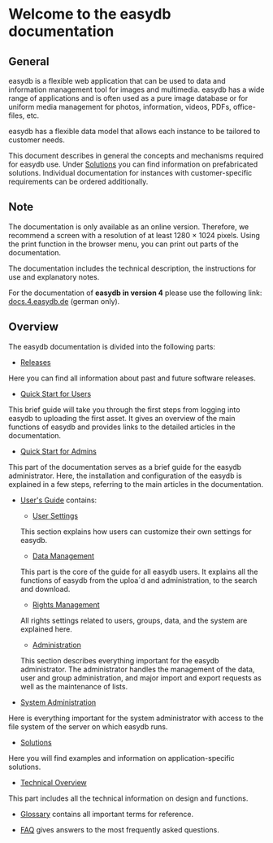 # Welcome to the easydb documentation

## General
 
easydb is a flexible web application that can be used to data and information management tool for images and multimedia. easydb has a wide range of applications and is often used as a pure image database or for uniform media management for photos, information, videos, PDFs, office-files, etc.

easydb has a flexible data model that allows each instance to be tailored to customer needs.

This document describes in general the concepts and mechanisms required for easydb use. Under [Solutions](./solutions/solutions.md) you can find information on prefabricated solutions. Individual documentation for instances with customer-specific requirements can be ordered additionally.

## Note

The documentation is only available as an online version. Therefore, we recommend a screen with a resolution of at least 1280 × 1024 pixels. Using the print function in the browser menu, you can print out parts of the documentation.

The documentation includes the technical description, the instructions for use and explanatory notes.

For the documentation of **easydb in version 4** please use the following link: [docs.4.easydb.de](http://docs.4.easydb.de) (german only).

## Overview

The easydb documentation is divided into the following parts:

* [Releases](./releases/releases.md)

Here you can find all information about past and future software releases.

* [Quick Start for Users](./getstarteduser/getstarteduser.md)

This brief guide will take you through the first steps from logging into easydb to uploading the first asset. It gives an overview of the main functions of easydb and provides links to the detailed articles in the documentation.

* [Quick Start for Admins](./getstartedadmin/getstartedadmin.md)

This part of the documentation serves as a brief guide for the easydb administrator. Here, the installation and configuration of the easydb is explained in a few steps, referring to the main articles in the documentation.

* [User's Guide](./webfrontend/webfrontend.md) contains:

	* [User Settings](./webfrontend/userprefs/userprefs.md)

	This section explains how users can customize their own settings for easydb.

	* [Data Management](./webfrontend/datamanagement/datamanagement.md)

	This part is the core of the guide for all easydb users. It explains all the functions of easydb from the uploa´d and administration, to the search and download.

	* [Rights Management](./webfrontend/rightsmanagement/rightsmanagement.md)

	All rights settings related to users, groups, data, and the system are explained here.

	* [Administration](./webfrontend/datamanagement/datamanagement.md)

	This section describes everything important for the easydb administrator. The administrator handles the management of the data, user and group administration, and major import and export requests as well as the maintenance of lists.

* [System Administration](./sysadmin/sysadmin.md)

Here is everything important for the system administrator with access to the file system of the server on which easydb runs.

* [Solutions](./solutions/solutions.md)

Here you will find examples and information on application-specific solutions.

* [Technical Overview](./technical/technical.md)

This part includes all the technical information on design and functions.

* [Glossary](./glossary/glossary.md) contains all important terms for reference.

* [FAQ](./faq/faq.md) gives answers to the most frequently asked questions.